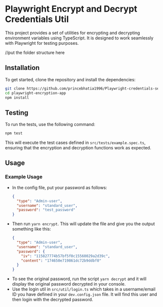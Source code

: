# Playwright Encrypt and Decrypt Credentials Util

This project provides a set of utilities for encrypting and decrypting environment variables using TypeScript. It is designed to work seamlessly with Playwright for testing purposes.

//put the folder structure here

## Installation

To get started, clone the repository and install the dependencies:

```bash
git clone https://github.com/princebhatia1996/Playwright-credentials-setup
cd playwright-encryption-app
npm install
```

## Testing

To run the tests, use the following command:

```bash
npm test
```

This will execute the test cases defined in `src/tests/example.spec.ts`, ensuring that the encryption and decryption functions work as expected.

## Usage

### Example Usage

- In the config file, put your password as follows:
  ```json
  {
    "type": "Admin-user",
    "username": "standard_user",
    "password": "test_password"
  }
  ```
- Then run `yarn encrypt`. This will update the file and give you the output something like this:
  ```json
  {
    "type": "Admin-user",
    "username": "standard_user",
    "password": {
      "iv": "115827774b57bf5f0c15560029a2d39c",
      "content": "174650e719861dc72b9ddbf0"
    }
  }
  ```
- To see the original password, run the script `yarn decrypt` and it will display the original password decrypted in your console.
- Use the login util in `src/util/login.ts` which takes in a username/email ID you have defined in your `dev.config.json` file. It will find this user and then login with the decrypted password.
